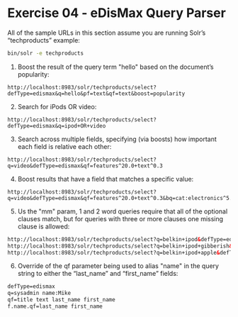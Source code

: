 # Exercise 04 - eDisMax Query Parser 


All of the sample URLs in this section assume you are running Solr’s “techproducts” example:
```bash
bin/solr -e techproducts
```

1. Boost the result of the query term "hello" based on the document’s popularity:

```URL
http://localhost:8983/solr/techproducts/select?defType=edismax&q=hello&pf=text&qf=text&boost=popularity
```

2. Search for iPods OR video:

```URL
http://localhost:8983/solr/techproducts/select?defType=edismax&q=ipod+OR+video
```

3. Search across multiple fields, specifying (via boosts) how important each field is relative each other:

```URL
http://localhost:8983/solr/techproducts/select?q=video&defType=edismax&qf=features^20.0+text^0.3
```

4. Boost results that have a field that matches a specific value:

```URL
http://localhost:8983/solr/techproducts/select?q=video&defType=edismax&qf=features^20.0+text^0.3&bq=cat:electronics^5.0
```

5. Us the "mm" param, 1 and 2 word queries require that all of the optional clauses match, but for queries with three or more clauses one missing clause is allowed:

```html
http://localhost:8983/solr/techproducts/select?q=belkin+ipod&defType=edismax&mm=2
http://localhost:8983/solr/techproducts/select?q=belkin+ipod+gibberish&defType=edismax&mm=2
http://localhost:8983/solr/techproducts/select?q=belkin+ipod+apple&defType=edismax&mm=2
```

6. Override of the qf parameter being used to alias "name" in the query string to either the “last_name” and “first_name” fields:

```html
defType=edismax
q=sysadmin name:Mike
qf=title text last_name first_name
f.name.qf=last_name first_name
```
